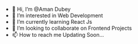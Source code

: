 - 👋 Hi, I’m @Aman Dubey
- 👀 I’m interested in Web Development 
- 🌱 I’m currently learning React Js
- 💞️ I’m looking to collaborate on Frontend Projects 
- 📫 How to reach me Updating Soon...

<!---
AmanDubeyCS/AmanDubeyCS is a ✨ special ✨ repository because its `README.md` (this file) appears on your GitHub profile.
You can click the Preview link to take a look at your changes.
--->
